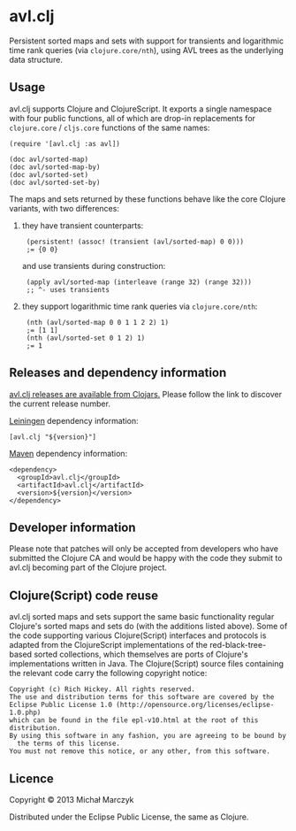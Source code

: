 # avl.clj

Persistent sorted maps and sets with support for transients and
logarithmic time rank queries (via `clojure.core/nth`), using AVL
trees as the underlying data structure.

## Usage

avl.clj supports Clojure and ClojureScript. It exports a single
namespace with four public functions, all of which are drop-in
replacements for `clojure.core` / `cljs.core` functions of the same
names:

    (require '[avl.clj :as avl])
    
    (doc avl/sorted-map)
    (doc avl/sorted-map-by)
    (doc avl/sorted-set)
    (doc avl/sorted-set-by)

The maps and sets returned by these functions behave like the core
Clojure variants, with two differences:

1. they have transient counterparts:

        (persistent! (assoc! (transient (avl/sorted-map) 0 0)))
        ;= {0 0}

   and use transients during construction:

        (apply avl/sorted-map (interleave (range 32) (range 32)))
        ;; ^- uses transients

2. they support logarithmic time rank queries via `clojure.core/nth`:

        (nth (avl/sorted-map 0 0 1 1 2 2) 1)
        ;= [1 1]
        (nth (avl/sorted-set 0 1 2) 1)
        ;= 1

## Releases and dependency information

[avl.clj releases are available from Clojars.](https://clojars.org/avl.clj)
Please follow the link to discover the current release number.

[Leiningen](http://leiningen.org/) dependency information:

    [avl.clj "${version}"]

[Maven](http://maven.apache.org/) dependency information:

    <dependency>
      <groupId>avl.clj</groupId>
      <artifactId>avl.clj</artifactId>
      <version>${version}</version>
    </dependency>

## Developer information

Please note that patches will only be accepted from developers who
have submitted the Clojure CA and would be happy with the code they
submit to avl.clj becoming part of the Clojure project.

## Clojure(Script) code reuse

avl.clj sorted maps and sets support the same basic functionality
regular Clojure's sorted maps and sets do (with the additions listed
above). Some of the code supporting various Clojure(Script) interfaces
and protocols is adapted from the ClojureScript implementations of the
red-black-tree-based sorted collections, which themselves are ports of
Clojure's implementations written in Java. The Clojure(Script) source
files containing the relevant code carry the following copyright
notice:

    Copyright (c) Rich Hickey. All rights reserved.
    The use and distribution terms for this software are covered by the
    Eclipse Public License 1.0 (http://opensource.org/licenses/eclipse-1.0.php)
    which can be found in the file epl-v10.html at the root of this distribution.
    By using this software in any fashion, you are agreeing to be bound by
      the terms of this license.
    You must not remove this notice, or any other, from this software.

## Licence

Copyright © 2013 Michał Marczyk

Distributed under the Eclipse Public License, the same as Clojure.
